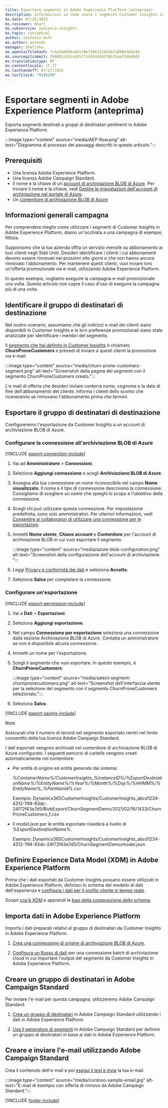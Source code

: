 ```yaml
---
title: Esportare segmenti in Adobe Experience Platform (anteprima)
description: Informazioni su come usare i segmenti Customer Insights in Adobe Experience Platform.
ms.date: 07/25/2022
ms.reviewer: mhart
ms.subservice: audience-insights
ms.topic: conceptual
author: stefanie-msft
ms.author: antando
manager: shellyha
ms.openlocfilehash: fcb43e0956c6d1f0ef36b222dd2b718906364244
ms.sourcegitcommit: 594081c82ca385f7143b3416378533aaf2d6d0d3
ms.translationtype: HT
ms.contentlocale: it-IT
ms.lasthandoff: 07/27/2022
ms.locfileid: "9195295"
---
```

# <a name="export-segments-to-adobe-experience-platform-preview"></a>Esportare segmenti in Adobe Experience Platform (anteprima)

Esporta segmenti destinati a gruppi di destinatari pertinenti in Adobe Experience Platform.

:::image type="content" source="media/AEP-flow.png" alt-text="Diagramma di processo dei passaggi descritti in questo articolo.":::

## <a name="prerequisites"></a>Prerequisiti

- Una licenza Adobe Experience Platform.
- Una licenza Adobe Campaign Standard.
- Il nome e la chiave di un [account di archiviazione BLOB di Azure](/azure/storage/blobs/create-data-lake-storage-account). Per trovare il nome e la chiave, vedi [Gestire le impostazioni dell'account di archiviazione nel portale di Azure](/azure/storage/common/storage-account-manage).
- Un [contenitore di archiviazione BLOB di Azure](/azure/storage/blobs/storage-quickstart-blobs-portal#create-a-container)

## <a name="campaign-overview"></a>Informazioni generali campagna

Per comprendere meglio come utilizzare i segmenti di Customer Insights in Adobe Experience Platform, diamo un'occhiata a una campagna di esempio fittizia.

Supponiamo che la tua azienda offra un servizio mensile su abbonamento ai tuoi clienti negli Stati Uniti. Desideri identificare i clienti i cui abbonamenti devono essere rinnovati nei prossimi otto giorni e che non hanno ancora rinnovato l'abbonamento. Per mantenere questi clienti, vuoi inviare loro un'offerta promozionale via e-mail, utilizzando Adobe Experience Platform.

In questo esempio, vogliamo eseguire la campagna e-mail promozionale una volta. Questo articolo non copre il caso d'uso di eseguire la campagna più di una volta.

## <a name="identify-your-target-audience"></a>Identificare il gruppo di destinatari di destinazione

Nel nostro scenario, assumiamo che gli indirizzi e-mail dei clienti siano disponibili in Customer Insights e le loro preferenze promozionali siano state analizzate per identificare i membri del segmento.

Il [segmento che hai definito in Customer Insights](segments.md) è chiamato **ChurnProneCustomers** e prevedi di inviare a questi clienti la promozione via e-mail.

:::image type="content" source="media/churn-prone-customers-segment.png" alt-text="Screenshot della pagina dei segmenti con il segmento ChurnProneCustomers creato.":::

L'e-mail di offerta che desideri inviare conterrà nome, cognome e la data di fine dell'abbonamento del cliente. Informa i clienti dello sconto che riceveranno se rinnovano l'abbonamento prima che termini.

## <a name="export-your-target-audience"></a>Esportare il gruppo di destinatari di destinazione

Configureremo l'esportazione da Customer Insights a un account di archiviazione BLOB di Azure.

### <a name="set-up-connection-to-azure-blob-storage"></a>Configurare la connessione all'archiviazione BLOB di Azure

[!INCLUDE [export-connection-include](includes/export-connection-admn.md)]

1. Vai ad **Amministratore** > **Connessioni**.

1. Seleziona **Aggiungi connessione** e scegli **Archiviazione BLOB di Azure**.

1. Assegna alla tua connessione un nome riconoscibile nel campo **Nome visualizzato**. Il nome e il tipo di connessione descrivono la connessione. Consigliamo di scegliere un nome che spieghi lo scopo e l'obiettivo della connessione.

1. Scegli chi può utilizzare questa connessione. Per impostazione predefinita, sono solo amministratori. Per ulteriori informazioni, vedi [Consentire ai collaboratori di utilizzare una connessione per le esportazioni](connections.md#allow-contributors-to-use-a-connection-for-exports).

1. Immetti **Nome utente**, **Chiave account** e **Contenitore** per l'account di archiviazione BLOB in cui vuoi esportare il segmento.  

   :::image type="content" source="media/azure-blob-configuration.png" alt-text="Screenshot della configurazione dell'account di archiviazione. ":::

1. Leggi [Privacy e conformità dei dati](connections.md#data-privacy-and-compliance) e seleziona **Accetto**.

1. Seleziona **Salva** per completare la connessione.

### <a name="configure-an-export"></a>Configurare un'esportazione

[!INCLUDE [export-permission-include](includes/export-permission.md)]

1. Vai a **Dati** > **Esportazioni**.

1. Seleziona **Aggiungi esportazione**.

1. Nel campo **Connessione per esportazione** seleziona una connessione dalla sezione Archiviazione BLOB di Azure. Contatta un amministratore se non è disponibile alcuna connessione.

1. Immetti un nome per l'esportazione.

1. Scegli il segmento che vuoi esportare. In questo esempio, è **ChurnProneCustomers**.

   :::image type="content" source="media/select-segment-churnpronecustomers.png" alt-text="Screenshot dell'interfaccia utente per la selezione del segmento con il segmento ChurnProneCustomers selezionato.":::

1. Seleziona **Salva**.

[!INCLUDE [export-saving-include](includes/export-saving.md)]

> [!NOTE]
> Assicurati che il numero di record nel segmento esportato rientri nel limite consentito della tua licenza Adobe Campaign Standard.

I dati esportati vengono archiviati nel contenitore di archiviazione BLOB di Azure configurato. I seguenti percorsi di cartelle vengono creati automaticamente nel contenitore:

- Per entità di origine ed entità generate dal sistema:  

  *%ContainerName%/CustomerInsights_%instanceID%/%ExportDestinationName%/%EntityName%/%Year%/%Month%/%Day%/%HHMM%/%EntityName%_%PartitionId%.csv*

  Esempio: Dynamics365CustomerInsights/CustomerInsights_abcd1234-4312-11f4-93dc-24f72f43e7d5/BlobExport/ChurnSegmentDemo/2021/02/16/1433/ChurnProneCustomers_1.csv

- Il *model.json* per le entità esportate risiederà a livello di *%ExportDestinationName%*.

  Esempio: Dynamics365CustomerInsights/CustomerInsights_abcd1234-4312-11f4-93dc-24f72f43e7d5/ChurnSegmentDemo/model.json

## <a name="define-experience-data-model-xdm-in-adobe-experience-platform"></a>Definire Experience Data Model (XDM) in Adobe Experience Platform

Prima che i dati esportati da Customer Insights possano essere utilizzati in Adobe Experience Platform, definisci lo schema del modello di dati dell'esperienza e [configura i dati per il profilo cliente in tempo reale](https://experienceleague.adobe.com/docs/experience-platform/profile/tutorials/dataset-configuration.html#tutorials).

Scopri [cos'è XDM](https://experienceleague.adobe.com/docs/experience-platform/xdm/home.html) e apprendi le [basi della composizione dello schema](https://experienceleague.adobe.com/docs/experience-platform/xdm/schema/composition.html#schema).

## <a name="import-data-into-adobe-experience-platform"></a>Importa dati in Adobe Experience Platform

Importa i dati preparati relativi al gruppo di destinatari da Customer Insights in Adobe Experience Platform.

1. [Crea una connessione di origine di archiviazione BLOB di Azure](https://experienceleague.adobe.com/docs/experience-platform/sources/ui-tutorials/create/cloud-storage/blob.html#getting-started).

1. [Configura un flusso di dati](https://experienceleague.adobe.com/docs/experience-platform/sources/ui-tutorials/dataflow/cloud-storage.html#ui-tutorials) per una connessione batch di archiviazione cloud in cui importare l'output del segmento da Customer Insights in Adobe Experience Platform.

## <a name="create-an-audience-in-adobe-campaign-standard"></a>Creare un gruppo di destinatari in Adobe Campaign Standard

Per inviare l'e-mail per questa campagna, utilizzeremo Adobe Campaign Standard.

1. [Crea un gruppo di destinatari](https://experienceleague.adobe.com/docs/campaign-standard/using/profiles-and-audiences/get-started-profiles-and-audiences.html#permission) in Adobe Campaign Standard utilizzando i dati in Adobe Experience Platform.

1. [Usa il generatore di segmenti](https://experienceleague.adobe.com/docs/campaign-standard/using/integrating-with-adobe-cloud/adobe-experience-platform/audience-destinations/aep-using-segment-builder.html) in Adobe Campaign Standard per definire un gruppo di destinatari in base ai dati in Adobe Experience Platform.

## <a name="create-and-send-the-email-using-adobe-campaign-standard"></a>Creare e inviare l'e-mail utilizzando Adobe Campaign Standard

Crea il contenuto dell'e-mail e poi [esegui il test e invia](https://experienceleague.adobe.com/docs/campaign-standard/using/testing-and-sending/get-started-sending-messages.html#preparing-and-testing-messages) la tua e-mail.

:::image type="content" source="media/contoso-sample-email.jpg" alt-text="E-mail di esempio con offerta di rinnovo da Adobe Campaign Standard.":::

[!INCLUDE [footer-include](includes/footer-banner.md)]
